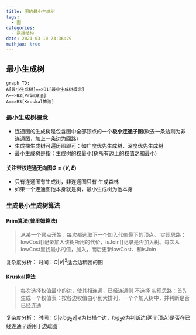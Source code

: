 ```yaml
---
title: 图的最小生成树
tags:
  - 图
categories:
  - 数据结构
date: 2021-03-10 23:36:29
mathjax: true
---
```


## 最小生成树

```mermaid
graph TD;
A[最小生成树]==>B1[最小生成树概念]
A==>B2[Prim算法]
A==>B3[Kruskal算法]
```

<!-- more -->

### 最小生成树概念

* 连通图的生成树是包含图中全部顶点的一个**极小连通子图**(砍去一条边则为非连通图，加上一条边为回路)
* 生成棵生成树可遍历图即可：如广度优先生成树，深度优先生成树
* 最小生成树是指：生成树的权最小(树所有边上的权值之和最小)

#### 关注带权连通无向图$G=(V,E)$

* 只有连通图有生成树，非连通图只有 生成森林
* 如果一个连通图他本身就是树，最小生成树为他本身

### 生成最小生成树算法

#### Prim算法(普里姆算法)

>从某一个顶点开始，每次都选取下一个加入代价最下的顶点。
实现思路：lowCost[]记录加入该树所用的代价，isJoin[]记录是否加入树。每次从lowCost里找最小的值，加入，而后更新lowCost、和isJoin

复杂度分析：
时间：$O|V|^2$适合边稠密的图

#### Kruskal算法

>每次选择权值最小的边，使其相连通，已经连通则 不选择
实现思路：首先生成一个权值表：按各边权值由小到大排列，一个个加入树中，并判断是否已经连通

复杂度分析：
时间：$O|elog_2e|$ $e$为扫描个边，$log_2e$为判断边(两个顶点)是否在已经连通？适用于边疏图
